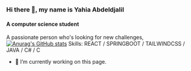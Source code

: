 ### Hi there 👋, my name is Yahia Abdeldjalil
#### A computer science student
A passionate person who's looking for new challenges, 
[![Anurag's GitHub stats](https://github-readme-stats.vercel.app/api?username=yahiaDZz)](https://github.com/anuraghazra/github-readme-stats)
Skills: REACT / SPRINGBOOT / TAILWINDCSS / JAVA / C# / C 

- 🔭 I’m currently working on this page. 




